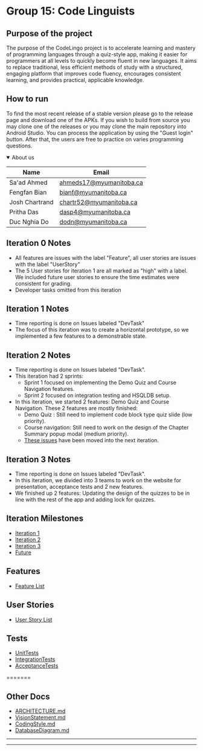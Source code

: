 # Group 15: Code Linguists

## Purpose of the project

The purpose of the CodeLingo project is to accelerate learning and mastery of programming languages through a quiz-style app, making it easier for programmers at all levels to quickly become fluent in new languages. It aims to replace traditional, less efficient methods of study with a structured, engaging platform that improves code fluency, encourages consistent learning, and provides practical, applicable knowledge.

##  How to run
To find the most recent release of a stable version please go to the release page and download one of the APKs. If you wish to build from source you may clone one of the releases or you may clone the main repository into Android Studio. You can process the application by using the "Guest login" button. After that, the users are free to practice on varies programming questions.

<details open>
<summary>About us</summary>

| Name | Email |
| ------ | ------ |
|   Sa'ad Ahmed     |     ahmeds17@myumanitoba.ca   |
|     Fengfan Bian   |     bianf@myumanitoba.ca   |
|   Josh Chartrand    |    chartr52@myumanitoba.ca   |
|    Pritha Das   |    dasp4@myumanitoba.ca  |
|   Duc Nghia Do   |     dodn@myumanitoba.ca   |

</details>



## Iteration 0 Notes
- All features are issues with the label "Feature", all user stories are issues with the label "UserStory"
- The 5 User stories for iteration 1 are all marked as "high" with a label. We included future user stories to ensure the time estimates were consistent for grading.
- Developer tasks omitted from this iteration

## Iteration 1 Notes
- Time reporting is done on Issues labeled "DevTask"
- The focus of this iteration was to create a horizontal prototype, so we implemented a few features to a demonstrable state.

## Iteration 2 Notes
- Time reporting is done on Issues labeled "DevTask".
- This iteration had 2 sprints:
    + Sprint 1 focused on implementing the Demo Quiz and Course Navigation features.
    + Sprint 2 focused on integration testing and HSQLDB setup.
- In this iteration, we started 2 features: Demo Quiz and Course Navigation. These 2 features are mostly finished:
    + Demo Quiz : Still need to implement code block type quiz slide (low priority).
    + Course navigation: Still need to work on the design of the Chapter Summary popup modal (medium priority).
    + [These issues](https://code.cs.umanitoba.ca/comp3350-winter2024/codelinguists-ao1-15/-/issues/?sort=created_date&state=opened&milestone_title=Iteration%203%20-%20CodeLingo&or%5Blabel_name%5D%5B%5D=Sprint%201%20-%20Iteration%202&or%5Blabel_name%5D%5B%5D=Sprint%202%20-%20Iteration2&first_page_size=100) have been moved into the next iteration.

## Iteration 3 Notes
- Time reporting is done on Issues labeled "DevTask".
- In this iteration, we divided into 3 teams to work on the website for presentation, acceptance tests and 2 new features.
- We finished up 2 features: Updating the design of the quizzes to be in line with the rest of the app and adding lock for quizzes.

## Iteration Milestones
- [Iteration 1](https://code.cs.umanitoba.ca/comp3350-winter2024/codelinguists-ao1-15/-/milestones/1#tab-issues)
- [Iteration 2](https://code.cs.umanitoba.ca/comp3350-winter2024/codelinguists-ao1-15/-/milestones/2#tab-issues)
- [Iteration 3](https://code.cs.umanitoba.ca/comp3350-winter2024/codelinguists-ao1-15/-/milestones/4#tab-issues)
- [Future](https://code.cs.umanitoba.ca/comp3350-winter2024/codelinguists-ao1-15/-/issues/?label_name%5B%5D=Feature)

## Features
- [Feature List](https://code.cs.umanitoba.ca/comp3350-winter2024/codelinguists-ao1-15/-/issues/?label_name%5B%5D=Feature)

## User Stories
- [User Story List](https://code.cs.umanitoba.ca/comp3350-winter2024/codelinguists-ao1-15/-/issues/?label_name%5B%5D=UserStory)

## Tests
- [UnitTests](https://code.cs.umanitoba.ca/comp3350-winter2024/codelinguists-ao1-15/-/blob/main/app/src/test/java/codelinguists/codelingo/unit_tests/AllUnitTests.java?ref_type=heads)
- [IntegrationTests](https://code.cs.umanitoba.ca/comp3350-winter2024/codelinguists-ao1-15/-/blob/main/app/src/test/java/codelinguists/codelingo/integration_tests/AllIntegrationTests.java?ref_type=heads)
- [AcceptanceTests](https://code.cs.umanitoba.ca/comp3350-winter2024/codelinguists-ao1-15/-/blob/main/app/src/test/java/codelinguists/codelingo/AllTests.java?ref_type=heads)

=======


## Other Docs
 - [ARCHITECTURE.md](Docs/ARCHITECTURE.md)
 - [VisionStatement.md](Docs/VisionStatement.md)
 - [CodingStyle.md](Docs/CodingStyle.md)
 - [DatabaseDiagram.md](Docs/DatabaseDiagram.md)
- - -
- - -
<br>
